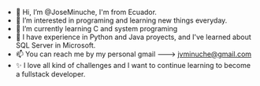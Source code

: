 - 👋 Hi, I’m @JoseMinuche, I'm from Ecuador. 
- 👀 I’m interested in programing and learning new things everyday.
- 🌱 I’m currently learning C and system programing 
- 💞️ I have experience in Python and Java proyects, and I've learned about SQL Server in Microsoft. 
- 📫 You can reach me by my personal gmail ---> jvminuche@gmail.com
- ✨ I love all kind of challenges and I want to continue learning to become a fullstack developer.

<!---
JoseMinuche/JoseMinuche is a ✨ special ✨ repository because its `README.md` (this file) appears on your GitHub profile.
You can click the Preview link to take a look at your changes.
--->
